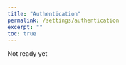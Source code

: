 ```yaml
---
title: "Authentication"
permalink: /settings/authentication
excerpt: ""
toc: true
---
```


Not ready yet